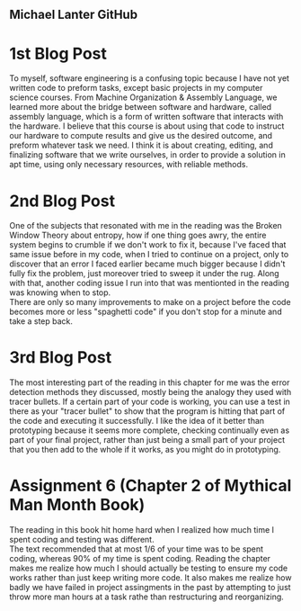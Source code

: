 ## Michael Lanter GitHub

# 1st Blog Post

To myself, software engineering is a confusing topic because I have not yet written code to preform tasks,
except basic projects in my computer science courses.  From Machine Organization & Assembly Language, we
learned more about the bridge between software and hardware, called assembly language, which is a form of 
written software that interacts with the hardware.  I believe that this course is about using that code to
instruct our hardware to compute results and give us the desired outcome, and preform whatever task we need.
I think it is about creating, editing, and finalizing software that we write ourselves, in order to provide
a solution in apt time, using only necessary resources, with reliable methods.

# 2nd Blog Post

One of the subjects that resonated with me in the reading was the Broken Window Theory about entropy, how if 
one thing goes awry, the entire system begins to crumble if we don't work to fix it, because I've faced that 
same issue before in my code, when I tried to continue on a project, only to discover that an error I faced 
earlier became much bigger because I didn't fully fix the problem, just moreover tried to sweep it under the rug.
Along with that, another coding issue I run into that was mentionted in the reading was knowing when to stop.  
There are only so many improvements to make on a project before the code becomes more or less "spaghetti code" if
you don't stop for a minute and take a step back.  

# 3rd Blog Post

The most interesting part of the reading in this chapter for me was the error detection methods they discussed,
mostly being the analogy they used with tracer bullets.  If a certain part of your code is working, you can use
a test in there as your "tracer bullet" to show that the program is hitting that part of the code and executing
it successfully.  I like the idea of it better than prototyping because it seems more complete, checking continually
even as part of your final project, rather than just being a small part of your project that you then add to the
whole if it works, as you might do in prototyping.

# Assignment 6  (Chapter 2 of Mythical Man Month Book)

The reading in this book hit home hard when I realized how much time I spent coding and testing was different.  
The text recommended that at most 1/6 of your time was to be spent coding, whereas 90% of my time is spent coding.
Reading the chapter makes me realize how much I should actually be testing to ensure my code works rather than just
keep writing more code.  It also makes me realize how badly we have failed in project assingments in the past by 
attempting to just throw more man hours at a task rathe than restructuring and reorganizing.



